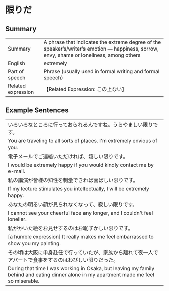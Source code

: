 # 限りだ

## Summary

<table><tr>   <td>Summary</td>   <td>A phrase that indicates the extreme degree of the speaker’s/writer’s emotion — happiness, sorrow, envy, shame or loneliness, among others</td></tr><tr>   <td>English</td>   <td>extremely</td></tr><tr>   <td>Part of speech</td>   <td>Phrase (usually used in formal writing and formal speech)</td></tr><tr>   <td>Related expression</td>   <td>【Related Expression: この上ない】</td></tr></table>

## Example Sentences

<table><tr><td>いろいろなところに行っておられるんですね。うらやましい限りです。</td></tr><tr><td>You are traveling to all sorts of places. I'm extremely envious of you.</td></tr><tr><td>電子メールでご連絡いただければ、嬉しい限りです。</td></tr><tr><td>I would be extremely happy if you would kindly contact me by e-mail.</td></tr><tr><td>私の講演が皆様の知性を刺激できれば喜ばしい限りです。</td></tr><tr><td>If my lecture stimulates you intellectually, I will be extremely happy.</td></tr><tr><td>あなたの明るい顔が見られなくなって、寂しい限りです。</td></tr><tr><td>I cannot see your cheerful face any longer, and I couldn't feel lonelier.</td></tr><tr><td>私がかいた絵をお見せするのはお恥ずかしい限りです。</td></tr><tr><td>[a humble expression] It really makes me feel embarrassed to show you my painting.</td></tr><tr><td>その頃は大阪に単身赴任で行っていたが、家族から離れて夜一人でアパートで食事をするのはわびしい限りだった。</td></tr><tr><td>During that time I was working in Osaka, but leaving my family behind and eating dinner alone in my apartment made me feel so miserable.</td></tr></table>

